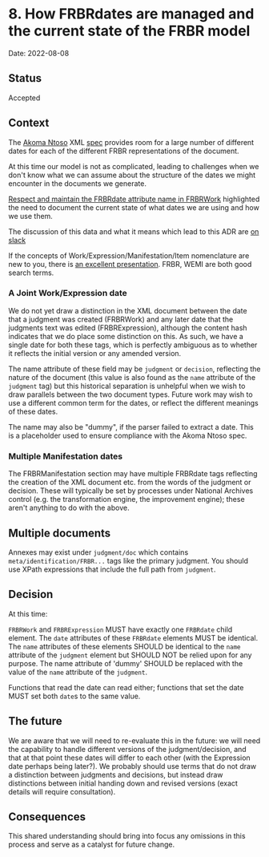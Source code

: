 # 8. How FRBRdates are managed and the current state of the FRBR model

Date: 2022-08-08

## Status

Accepted

## Context

The [Akoma Ntoso](http://www.akomantoso.org/) XML [spec](https://github.com/oasis-open/legaldocml-akomantoso/blob/master/csprd02-part2-specs/csprd02-part2-specs-schemas/akomantoso30.xsd)
provides room for a large number of different dates for each of the different FRBR representations of the document.

At this time our model is not as complicated, leading to challenges when we don't know what we can assume about the structure of the dates we might encounter in the documents we generate.

[Respect and maintain the FRBRdate attribute name in FRBRWork](https://github.com/nationalarchives/ds-caselaw-custom-api-client/pull/62) highlighted the need to document the current
state of what dates we are using and how we use them.

The discussion of this data and what it means which lead to this ADR are [on slack](https://dxw.slack.com/archives/C02TP2L2Z0F/p1659962075490729)

If the concepts of Work/Expression/Manifestation/Item nomenclature are new to you, there is [an excellent presentation](https://www.railslibraries.info/system/files/Anyone/mtg/2018/2018-08-20/152953/Updated%20Slides%20for%20WEMI%20webinar.pdf). FRBR, WEMI are both good search terms.

### A Joint Work/Expression date

We do not yet draw a distinction in the XML document between the date that a judgment was created (FRBRWork) and any later date that the judgments text was edited (FRBRExpression),
although the content hash indicates that we do place some distinction on this. As such, we have a single date for both these tags, which is perfectly ambiguous as to whether
it reflects the initial version or any amended version.

The name attribute of these field may be `judgment` or `decision`, reflecting the nature of the document (this value is also found as the `name` attribute of the `judgment` tag)
but this historical separation is unhelpful when we wish to draw parallels between the two document types. Future work may wish to use a different common term for the dates, or
reflect the different meanings of these dates.

The name may also be "dummy", if the parser failed to extract a date. This is a placeholder used to ensure compliance with the Akoma Ntoso spec.

### Multiple Manifestation dates

The FRBRManifestation section may have multiple FRBRdate tags reflecting the creation of the XML document etc. from the words of the judgment or decision. These will typically be set by
processes under National Archives control (e.g. the transformation engine, the improvement engine); these aren't anything to do with the above.

## Multiple documents

Annexes may exist under `judgment/doc` which contains `meta/identification/FRBR...` tags like the primary judgment. You should use XPath expressions that include the full path from `judgment`.

## Decision

At this time:

`FRBRWork` and `FRBRExpression` MUST have exactly one `FRBRdate` child element. The `date` attributes of these `FRBRdate` elements MUST be identical.
The `name` attributes of these elements SHOULD be identical to the `name` attribute of the `judgment` element but SHOULD NOT be relied upon for any purpose.
The name attribute of 'dummy' SHOULD be replaced with the value of the `name` attribute of the `judgment`.

Functions that read the date can read either; functions that set the date MUST set both `date`s to the same value.

## The future

We are aware that we will need to re-evaluate this in the future: we will need the capability to handle different versions of the judgment/decision, and that at that point these dates will
differ to each other (with the Expression date perhaps being later?). We probably should use terms that do not draw a distinction between judgments and decisions, but instead draw
distinctions between initial handing down and revised versions (exact details will require consultation).

## Consequences

This shared understanding should bring into focus any omissions in this process and serve as a catalyst for future change.
